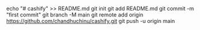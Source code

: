 echo "# cashify" >> README.md
git init
git add README.md
git commit -m "first commit"
git branch -M main
git remote add origin https://github.com/chandhuchinu/cashify.git
git push -u origin main
